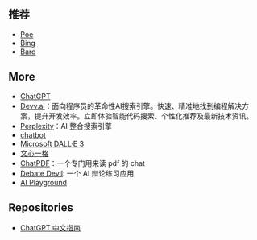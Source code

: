 ## 推荐

- [Poe](https://poe.com/)
- [Bing](https://web.skype.com/)
- [Bard](https://bard.google.com/)

## More

- [ChatGPT](https://chat.openai.com/)
- [Devv.ai](https://devv.ai)：面向程序员的革命性AI搜索引擎。快速、精准地找到编程解决方案，提升开发效率。立即体验智能代码搜索、个性化推荐及最新技术资讯。
- [Perplexity](https://www.perplexity.ai/)：AI 整合搜索引擎
- [chatbot](https://chat.chatbot.sex/chat/)
- [Microsoft DALL·E 3](https://www.bing.com/images/create)
- [文心一格](https://yige.baidu.com/)
- [ChatPDF](https://www.chatpdf.com/)：一个专门用来读 pdf 的 chat
- [Debate Devil](https://www.debate-devil.com/en): 一个 AI 辩论练习应用
- [AI Playground](https://play.vercel.ai/)

## Repositories

- [ChatGPT 中文指南](https://github.com/yzfly/awesome-chatgpt-zh)
